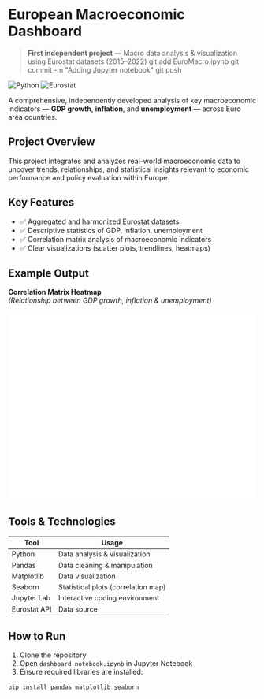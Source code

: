 # European Macroeconomic Dashboard
> **First independent project** — Macro data analysis & visualization using Eurostat datasets (2015–2022)
> git add EuroMacro.ipynb
> git commit -m "Adding Jupyter notebook"
> git push
> 


![Python](https://img.shields.io/badge/Python-3.13-blue?logo=python)
![Eurostat](https://img.shields.io/badge/Data-Eurostat-yellow?logo=data)

A comprehensive, independently developed analysis of key macroeconomic indicators — **GDP growth**, **inflation**, and **unemployment** — across Euro area countries.

## Project Overview

This project integrates and analyzes real-world macroeconomic data to uncover trends, relationships, and statistical insights relevant to economic performance and policy evaluation within Europe.

## Key Features

- ✅ Aggregated and harmonized Eurostat datasets  
- ✅ Descriptive statistics of GDP, inflation, unemployment  
- ✅ Correlation matrix analysis of macroeconomic indicators  
- ✅ Clear visualizations (scatter plots, trendlines, heatmaps)

## Example Output

**Correlation Matrix Heatmap**  
*(Relationship between GDP growth, inflation & unemployment)*

<img src="correlation_heatmap.png"
width="600">

## Tools & Technologies

| Tool         | Usage                                |
|--------------|--------------------------------------|
| Python       | Data analysis & visualization       |
| Pandas       | Data cleaning & manipulation        |
| Matplotlib   | Data visualization                  |
| Seaborn      | Statistical plots (correlation map) |
| Jupyter Lab  | Interactive coding environment      |
| Eurostat API | Data source                          |

## How to Run

1. Clone the repository  
2. Open `dashboard_notebook.ipynb` in Jupyter Notebook  
3. Ensure required libraries are installed:

```bash
pip install pandas matplotlib seaborn

